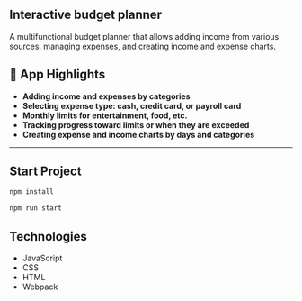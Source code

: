 ## Interactive budget planner

A multifunctional budget planner that allows adding income from various sources, managing expenses, and creating income and expense charts.

## 🌟 App Highlights

- **Adding income and expenses by categories**
- **Selecting expense type: cash, credit card, or payroll card**
- **Monthly limits for entertainment, food, etc.**
- **Tracking progress toward limits or when they are exceeded**
- **Creating expense and income charts by days and categories**

---

## Start Project

```sh
npm install
```

```sh
npm run start
```

## Technologies

- JavaScript
- CSS
- HTML
- Webpack
